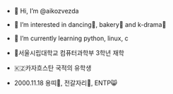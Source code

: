 
- 👋 Hi, I’m @aikozvezda
- 👀 I’m interested in dancing💃, bakery🍰 and k-drama🎥
- 🌱 I’m currently learning python, linux, c
  
- 🏫서울시립대학교 컴퓨터과학부 3학년 재학
- 🇰🇿카자흐스탄 국적의 유학생
- 2000.11.18 용띠🐉, 전갈자리🦂, ENTP😸


